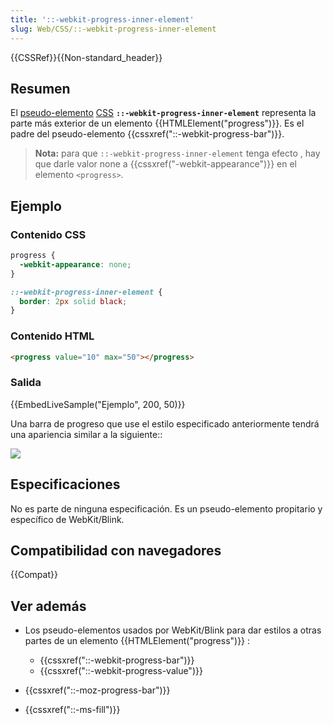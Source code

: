 ```yaml
---
title: '::-webkit-progress-inner-element'
slug: Web/CSS/::-webkit-progress-inner-element
---
```


{{CSSRef}}{{Non-standard_header}}

## Resumen

El [pseudo-elemento](/es/docs/Web/CSS/Pseudo-elements) [CSS](/es/docs/Web/CSS) **`::-webkit-progress-inner-element`** representa la parte más exterior de un elemento {{HTMLElement("progress")}}. Es el padre del pseudo-elemento {{cssxref("::-webkit-progress-bar")}}.

> **Nota:** para que `::-webkit-progress-inner-element` tenga efecto , hay que darle valor none a {{cssxref("-webkit-appearance")}} en el elemento `<progress>`.

## Ejemplo

### Contenido CSS

```css
progress {
  -webkit-appearance: none;
}

::-webkit-progress-inner-element {
  border: 2px solid black;
}
```

### Contenido HTML

```html
<progress value="10" max="50"></progress>
```

### Salida

{{EmbedLiveSample("Ejemplo", 200, 50)}}

Una barra de progreso que use el estilo especificado anteriormente tendrá una apariencia similar a la siguiente::

![](-webkit-progress-inner-element_example.png)

## Especificaciones

No es parte de ninguna especificación. Es un pseudo-elemento propitario y específico de WebKit/Blink.

## Compatibilidad con navegadores

{{Compat}}

## Ver además

- Los pseudo-elementos usados por WebKit/Blink para dar estilos a otras partes de un elemento {{HTMLElement("progress")}} :

  - {{cssxref("::-webkit-progress-bar")}}
  - {{cssxref("::-webkit-progress-value")}}

- {{cssxref("::-moz-progress-bar")}}
- {{cssxref("::-ms-fill")}}
